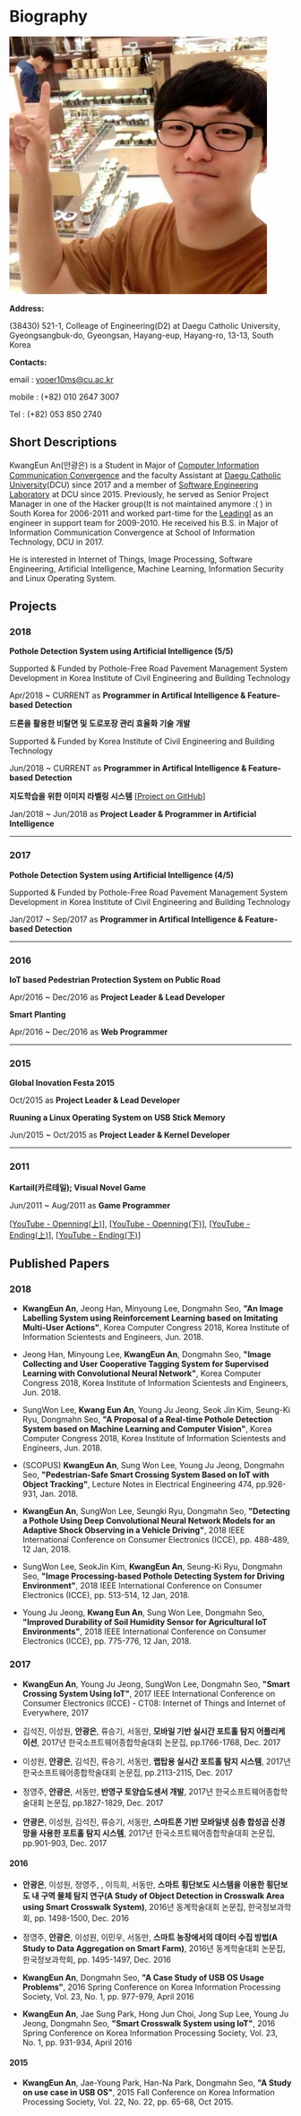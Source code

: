 # Biography

![Selfi!!!](./resources/selfi.jpg)

**Address:**

(38430) 521-1, Colleage of Engineering(D2) at Daegu Catholic University, Gyeongsangbuk-do, Gyeongsan, Hayang-eup, Hayang-ro, 13-13, South Korea

**Contacts:**

email : [yooer10ms@cu.ac.kr](mailto:yooer10ms@cu.ac.kr)

mobile : (+82) 010 2647 3007

Tel : (+82) 053 850 2740

## Short Descriptions

KwangEun An(안광은) is a Student in Major of [Computer Information Communication Convergence](http://it.cu.ac.kr) and the faculty Assistant at [Daegu Catholic University](http://www.cu.ac.kr)(DCU) since 2017 and a member of [Software Engineering Laboratory]() at DCU since 2015. Previously, he served as Senior Project Manager in one of the Hacker group(It is not maintained anymore :( ) in South Korea for 2006-2011 and worked part-time for the [LeadingI](http://www.leadingi21.com/) as an engineer in support team for 2009-2010. He received his B.S. in Major of Information Communication Convergence at School of Information Technology, DCU in 2017.

He is interested in Internet of Things, Image Processing, Software Engineering, Artificial Intelligence, Machine Learning, Information Security and Linux Operating System.

## Projects

### 2018

**Pothole Detection System using Artificial Intelligence (5/5)** 

Supported & Funded by Pothole-Free Road Pavement Management System Development in Korea Institute of Civil Engineering and Building Technology

Apr/2018 ~ CURRENT as **Programmer in Artifical Intelligence & Feature-based Detection**

**드론을 활용한 비탈면 및 도로포장 관리 효율화 기술 개발** 

Supported & Funded by Korea Institute of Civil Engineering and Building Technology

Jun/2018 ~ CURRENT as **Programmer in Artifical Intelligence & Feature-based Detection**

**지도학습을 위한 이미지 라벨링 시스템** [[Project on GitHub](https://github.com/CUDSnSLab/Image-Labeling-Project)]

Jan/2018 ~ Jun/2018 as **Project Leader & Programmer in Artificial Intelligence**

----

### 2017

**Pothole Detection System using Artificial Intelligence (4/5)** 

Supported & Funded by Pothole-Free Road Pavement Management System Development in  Korea Institute of Civil Engineering and Building Technology

Jan/2017 ~ Sep/2017 as **Programmer in Artifical Intelligence & Feature-based Detection**

----

### 2016

**IoT based Pedestrian Protection System on Public Road**

Apr/2016 ~ Dec/2016 as **Project Leader & Lead Developer**

**Smart Planting**

Apr/2016 ~ Dec/2016 as **Web Programmer**

----

### 2015

**Global Inovation Festa 2015**

Oct/2015 as **Project Leader & Lead Developer**

**Ruuning a Linux Operating System on USB Stick Memory**

Jun/2015 ~ Oct/2015 as **Project Leader & Kernel Developer**

----

### 2011

**Kartail(카르테일); Visual Novel Game** 

Jun/2011 ~ Aug/2011 as **Game Programmer**

[[YouTube - Openning(上)](https://www.youtube.com/watch?v=su_-6fzBao8)], [[YouTube - Openning(下)](https://www.youtube.com/watch?v=JHB9AFGkKsg)], [[YouTube - Ending(上)](https://www.youtube.com/watch?v=C9ZJJhLiTmM)], [[YouTube - Ending(下)](https://www.youtube.com/watch?v=cOxU9SLwFIU)]

## Published Papers

### 2018

* __**KwangEun An**__, Jeong Han, Minyoung Lee, Dongmahn Seo, **"An Image Labelling System using Reinforcement Learning based on Imitating Multi-User Actions"**, Korea Computer Congress 2018, Korea Institute of Information Scientests and Engineers, Jun. 2018.

* Jeong Han, Minyoung Lee, __**KwangEun An**__, Dongmahn Seo, **"Image Collecting and User Cooperative Tagging System for Supervised Learning with Convolutional Neural Network"**, Korea Computer Congress 2018, Korea Institute of Information Scientests and Engineers, Jun. 2018.

* SungWon Lee, __**Kwang Eun An**__, Young Ju Jeong, Seok Jin Kim, Seung-Ki Ryu, Dongmahn Seo, **"A Proposal of a Real-time Pothole Detection System based on Machine Learning and Computer Vision"**, Korea Computer Congress 2018, Korea Institute of Information Scientests and Engineers, Jun. 2018.

* (SCOPUS) __**KwangEun An**__, Sung Won Lee, Young Ju Jeong, Dongmahn Seo, **"Pedestrian-Safe Smart Crossing System Based on IoT with Object Tracking"**, Lecture Notes in Electrical Engineering 474, pp.926-931, Jan. 2018.

* __**KwangEun An**__, SungWon Lee, Seungki Ryu, Dongmahn Seo, **"Detecting a Pothole Using Deep Convolutional Neural Network Models for an Adaptive Shock Observing in a Vehicle Driving"**, 2018 IEEE International Conference on Consumer Electronics (ICCE), pp. 488-489, 12 Jan, 2018.

* SungWon Lee, SeokJin Kim, __**KwangEun An**__, Seung-Ki Ryu, Dongmahn Seo, **"Image Processing-based Pothole Detecting System for Driving Environment"**, 2018 IEEE International Conference on Consumer Electronics (ICCE), pp. 513-514, 12 Jan, 2018.

* Young Ju Jeong, __**Kwang Eun An**__, Sung Won Lee, Dongmahn Seo, **"Improved Durability of Soil Humidity Sensor for Agricultural IoT Environments"**, 2018 IEEE International Conference on Consumer Electronics (ICCE), pp. 775-776, 12 Jan, 2018.

### 2017

* __**KwangEun An**__, Young Ju Jeong, SungWon Lee, Dongmahn Seo, **"Smart Crossing System Using IoT"**, 2017 IEEE International Conference on Consumer Electronics (ICCE) - CT08: Internet of Things and Internet of Everywhere, 2017

* 김석진, 이성원, __**안광은**__, 류승기, 서동만, **모바일 기반 실시간 포트홀 탐지 어플리케이션**, 2017년 한국소프트웨어종합학술대회 논문집, pp.1766-1768, Dec. 2017

* 이성원, __**안광은**__, 김석진, 류승기, 서동만, **랩탑용 실시간 포트홀 탐지 시스템**, 2017년 한국소프트웨어종합학술대회 논문집, pp.2113-2115, Dec. 2017

* 정영주, __**안광은**__, 서동만, **반영구 토양습도센서 개발**, 2017년 한국소프트웨어종합학술대회 논문집, pp.1827-1829, Dec. 2017

* __**안광은**__, 이성원, 김석진, 류승기, 서동만, **스마트폰 기반 모바일넷 심층 합성곱 신경망을 사용한 포트홀 탐지 시스템**, 2017년 한국소프트웨어종합학술대회 논문집, pp.901-903, Dec. 2017

#### 2016

* __**안광은**__, 이성원, 정영주, , 이득희, 서동만,  **스마트 횡단보도 시스템을 이용한 횡단보도 내 구역 물체 탐지 연구(A Study of Object Detection in Crosswalk Area using Smart Crosswalk System)**, 2016년 동계학술대회 논문집, 한국정보과학회, pp. 1498-1500, Dec. 2016

* 정영주, __**안광은**__, 이성원, 이민우, 서동만, **스마트 농장에서의 데이터 수집 방법(A Study to Data Aggregation on Smart Farm)**, 2016년 동계학술대회 논문집, 한국정보과학회, pp. 1495-1497, Dec. 2016

* __**KwangEun An**__, Dongmahn Seo, **"A Case Study of USB OS Usage Problems"**, 2016 Spring Conference on Korea Information Processing Society, Vol. 23, No. 1, pp. 977-979, April 2016

* __**KwangEun An**__, Jae Sung Park, Hong Jun Choi, Jong Sup Lee, Young Ju Jeong, Dongmahn Seo, **"Smart Crosswalk System using IoT"**, 2016 Spring Conference on Korea Information Processing Society, Vol. 23, No. 1, pp. 931-934, April 2016

#### 2015

* __**KwangEun An**__, Jae-Young Park, Han-Na Park, Dongmahn Seo, **"A Study on use case in USB OS"**, 2015 Fall Conference on Korea Information Processing Society, Vol. 22, No. 22, pp. 65-68, Oct 2015.
